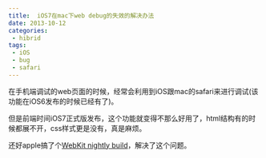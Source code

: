 ```yaml
---
title:  iOS7在mac下web debug的失效的解决办法
date: 2013-10-12
categories: 
 - hibrid
tags: 
 - iOS
 - bug
 - safari
---
```


在手机端调试的web页面的时候，经常会利用到iOS跟mac的safari来进行调试(该功能在iOS6发布的时候已经有了)。

但是前端时间iOS7正式版发布，这个功能就变得不那么好用了，html结构有的时候都展不开，css样式更是没有，真是麻烦。

还好apple搞了个[WebKit nightly build](http://nightly.webkit.org/)，解决了这个问题。
